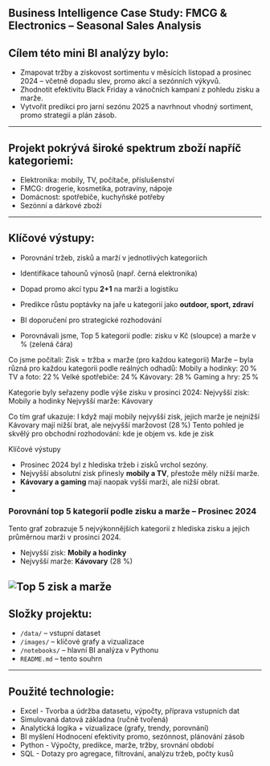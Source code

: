 ## Business Intelligence Case Study: FMCG & Electronics – Seasonal Sales Analysis

## Cílem této mini BI analýzy bylo:
- Zmapovat tržby a ziskovost sortimentu v měsících listopad a prosinec 2024 – včetně dopadu slev, promo akcí a sezónních výkyvů.
- Zhodnotit efektivitu Black Friday a vánočních kampaní z pohledu zisku a marže.
- Vytvořit predikci pro jarní sezónu 2025 a navrhnout vhodný sortiment, promo strategii a plán zásob.
---
## Projekt pokrývá široké spektrum zboží napříč kategoriemi:
- Elektronika: mobily, TV, počítače, příslušenství
- FMCG: drogerie, kosmetika, potraviny, nápoje
- Domácnost: spotřebiče, kuchyňské potřeby
- Sezónní a dárkové zboží
---
## Klíčové výstupy:
- Porovnání tržeb, zisků a marží v jednotlivých kategoriích
- Identifikace tahounů výnosů (např. černá elektronika)
- Dopad promo akcí typu **2+1** na marži a logistiku
- Predikce růstu poptávky na jaře u kategorií jako **outdoor, sport, zdraví**
- BI doporučení pro strategické rozhodování

- Porovnávali jsme, Top 5 kategorií podle: zisku v Kč (sloupce) a marže v % (zelená čára)

Co jsme počítali:
Zisk = tržba × marže (pro každou kategorii)
Marže – byla různá pro každou kategorii podle reálných odhadů:
Mobily a hodinky: 20 %
TV a foto: 22 %
Velké spotřebiče: 24 %
Kávovary: 28 %
Gaming a hry: 25 %

Kategorie byly seřazeny podle výše zisku v prosinci 2024:
Nejvyšší zisk: Mobily a hodinky
Nejvyšší marže: Kávovary

Co tím graf ukazuje: I když mají mobily nejvyšší zisk, jejich marže je nejnižší
Kávovary mají nižší brat, ale nejvyšší maržovost (28 %)
Tento pohled je skvělý pro obchodní rozhodování: kde je objem vs. kde je zisk

Klíčové výstupy

- Prosinec 2024 byl z hlediska tržeb i zisků vrchol sezóny.
- Nejvyšší absolutní zisk přinesly **mobily a TV**, přestože měly nižší marže.
- **Kávovary a gaming** mají naopak vyšší marži, ale nižší obrat.
- 
### Porovnání top 5 kategorií podle zisku a marže – Prosinec 2024
Tento graf zobrazuje 5 nejvýkonnějších kategorií z hlediska zisku a jejich průměrnou marži v prosinci 2024.
- Nejvyšší zisk: **Mobily a hodinky**  
- Nejvyšší marže: **Kávovary** (28 %)

![Top 5 zisk a marže](images/GRAF_porovnání%20top%205%20kategorií%20dle%20marže%20a%20zisku.jpg)
---
## Složky projektu:
- `/data/` – vstupní dataset
- `/images/` – klíčové grafy a vizualizace
- `/notebooks/` – hlavní BI analýza v Pythonu
- `README.md` – tento souhrn
---
## Použité technologie:
- Excel	- Tvorba a údržba datasetu, výpočty, příprava vstupních dat
- Simulovaná datová základna (ručně tvořená)
- Analytická logika + vizualizace (grafy, trendy, porovnání)
- BI myšlení	Hodnocení efektivity promo, sezónnost, plánování zásob
- Python - Výpočty, predikce, marže, tržby, srovnání období
- SQL	- Dotazy pro agregace, filtrování, analýzu tržeb, počty kusů
